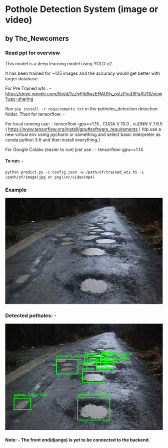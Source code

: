 # Pothole Detection System (image or video)
##               by The_Newcomers
### Read ppt for overview

This model is a deep learning model using YOLO v2.

It has been trained for ~125 images and the accuracy would get better with larger database.

For Pre Trained wts : - https://drive.google.com/file/d/1zzlyFlb8wzEHAURy_pstzPvuDlPaXU1S/view?usp=sharing 


Run `pip install -r requirements.txt` in the potholes_detection detection folder. Then for tensorflow: -

For local running use: - tensorflow-gpu==1.15 , CUDA V 10.0 , cuDNN V 7.6.5  ( https://www.tensorflow.org/install/gpu#software_requirements )
(tip use a new virtual env using pycharm or something and select basic interpreter as conda python 3.6 and then install everything.)

For Google Colabs (easier to run) just use : - tensorflow-gpu==1.14

#### To run: - 
```
python predict.py -c config.json -w /path/of/trained_wts.h5 -i /path/of/image(jpg or png)/or/video(mp4)
```

### Example
![Road with potholes](potholes_detection/images/pothole2.png?raw=true "Road with Potholes")
### Detected potholes: -
![Road with potholes detected](potholes_detection/images/pothole2_detected.png?raw=true "Road with Potholes")

#### Note: - The front end(django) is yet to be connected to the backend.
